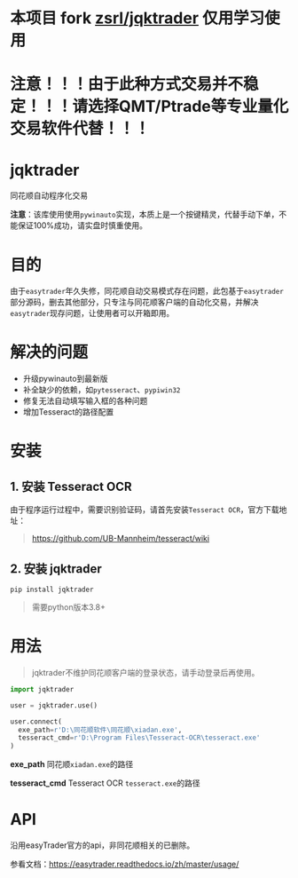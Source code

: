 # 本项目 fork [zsrl/jqktrader](https://github.com/zsrl/jqktrader) 仅用学习使用

# 注意！！！由于此种方式交易并不稳定！！！请选择QMT/Ptrade等专业量化交易软件代替！！！

# jqktrader

同花顺自动程序化交易

**注意**：该库使用使用`pywinauto`实现，本质上是一个按键精灵，代替手动下单，不能保证100%成功，请实盘时慎重使用。

# 目的

由于`easytrader`年久失修，同花顺自动交易模式存在问题，此包基于`easytrader`部分源码，删去其他部分，只专注与同花顺客户端的自动化交易，并解决`easytrader`现存问题，让使用者可以开箱即用。

# 解决的问题

* 升级pywinauto到最新版
* 补全缺少的依赖，如`pytesseract`、`pypiwin32`
* 修复无法自动填写输入框的各种问题
* 增加Tesseract的路径配置

# 安装

## 1. 安装 Tesseract OCR

由于程序运行过程中，需要识别验证码，请首先安装`Tesseract OCR`，官方下载地址：

> https://github.com/UB-Mannheim/tesseract/wiki

## 2. 安装 jqktrader

```
pip install jqktrader
```
> 需要python版本3.8+

# 用法

> jqktrader不维护同花顺客户端的登录状态，请手动登录后再使用。

```python
import jqktrader

user = jqktrader.use()

user.connect(
  exe_path=r'D:\同花顺软件\同花顺\xiadan.exe',
  tesseract_cmd=r'D:\Program Files\Tesseract-OCR\tesseract.exe'
)

```

**exe_path** 同花顺`xiadan.exe`的路径

**tesseract_cmd** Tesseract OCR `tesseract.exe`的路径

# API

沿用easyTrader官方的api，非同花顺相关的已删除。

参看文档：https://easytrader.readthedocs.io/zh/master/usage/


